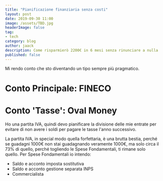 ```yaml
---
title: "Pianificazione finanziaria senza costi"
layout: post
date: 2019-09-30 11:00
image: /assets/TBD.jpg
headerImage: false
tag:
- tech
category: blog
author: jaack
description: Come risparmierò 2200€ in 6 mesi senza rinunciare a nulla
published: false
---
```

Mi rendo conto che sto diventando un tipo sempre più pragmatico.

# Conto Principale: FINECO

# Conto 'Tasse': Oval Money
Ho una partita IVA, quindi devo pianificare la divisione delle mie entrate per
evitare di non avere i soldi per pagare le tasse l'anno successivo.

La partita IVA, in special modo quella forfettaria, è una brutta bestia,
perché se guadagni 1000€ non stai guadagnando veramente 1000€, ma solo circa il
73% di quello, perché togliendo le Spese Fondamentali, ti rimane solo quello.
Per Spese Fondamentali io intendo:
* Saldo e acconto imposta sostitutiva
* Saldo e acconto gestione separata INPS
* Commercialista
